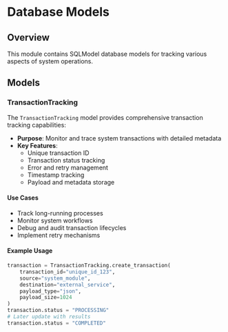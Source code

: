 # Database Models

## Overview
This module contains SQLModel database models for tracking various aspects of system operations.

## Models

### TransactionTracking
The `TransactionTracking` model provides comprehensive transaction tracking capabilities:

- **Purpose**: Monitor and trace system transactions with detailed metadata
- **Key Features**:
  - Unique transaction ID
  - Transaction status tracking
  - Error and retry management
  - Timestamp tracking
  - Payload and metadata storage

#### Use Cases
- Track long-running processes
- Monitor system workflows
- Debug and audit transaction lifecycles
- Implement retry mechanisms

#### Example Usage
```python
transaction = TransactionTracking.create_transaction(
    transaction_id="unique_id_123",
    source="system_module",
    destination="external_service",
    payload_type="json",
    payload_size=1024
)
transaction.status = "PROCESSING"
# Later update with results
transaction.status = "COMPLETED"
```
